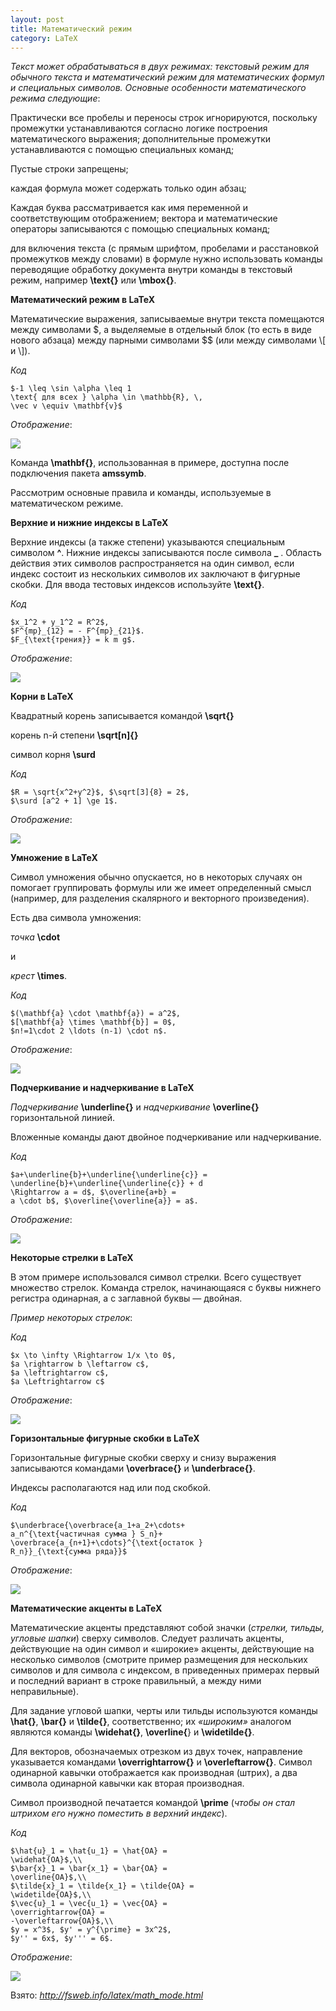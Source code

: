 ```yaml
---
layout: post
title: Математический режим
category: LaTeX
---
```


*Текст может обрабатываться в двух режимах: текстовый режим для обычного текста и математический режим для математических формул и специальных символов. Основные особенности математического режима следующие*:

Практически все пробелы и переносы строк игнорируются, поскольку промежутки устанавливаются согласно логике построения математического выражения; дополнительные промежутки устанавливаются с помощью специальных команд;

Пустые строки запрещены; 

каждая формула может содержать только один абзац;

Каждая буква рассматривается как имя переменной и соответствующим отображением; вектора и математические операторы записываются с помощью специальных команд;

 для включения текста (с прямым шрифтом, пробелами и расстановкой промежутков между словами) в формуле нужно использовать команды переводящие обработку документа внутри команды в текстовый режим, например **\text{}** или **\mbox{}**.

**Математический режим в LaTeX**

Математические выражения, записываемые внутри текста помещаются между символами $, а выделяемые в отдельный блок (то есть в виде нового абзаца) между парными символами $$ (или между символами \\[ и \\]).

*Код*	

    $-1 \leq \sin \alpha \leq 1
    \text{ для всех } \alpha \in \mathbb{R}, \,
    \vec v \equiv \mathbf{v}$

*Отображение*:

![](/image/mathematical_mode/1.latex_math_mode.png)

Команда **\mathbf{}**, использованная в примере, доступна после подключения пакета **amssymb**.

Рассмотрим основные правила и команды, используемые в математическом режиме.

**Верхние и нижние индексы в LaTeX**

Верхние индексы (а также степени) указываются специальным символом **^**. Нижние индексы записываются после символа **_** . Область действия этих символов распространяется на один символ, если индекс состоит из нескольких символов их заключают в фигурные скобки. Для ввода тестовых индексов используйте **\text{}**.

*Код*	

    $x_1^2 + y_1^2 = R^2$,
    $F^{mp}_{12} = - F^{mp}_{21}$.
    $F_{\text{трения}} = k m g$.

*Отображение*:

![](/image/mathematical_mode/2.latex_math_index.png)

**Корни в LaTeX**

Квадратный корень записывается командой **\sqrt{}** 

корень n-й степени **\sqrt[n]{}**

символ корня **\surd**

*Код*

    $R = \sqrt{x^2+y^2}$, $\sqrt[3]{8} = 2$,
    $\surd [a^2 + 1] \ge 1$.

*Отображение*:

![](/image/mathematical_mode/3.latex_math_roots.png)    


**Умножение в LaTeX**

Символ умножения обычно опускается, но в некоторых случаях он помогает группировать формулы или же имеет определенный смысл (например, для разделения скалярного и векторного произведения). 

Есть два символа умножения:

 *точка* **\cdot**
 
  и 
  
  *крест* **\times**.

*Код*	

    $(\mathbf{a} \cdot \mathbf{a}) = a^2$,
    $[\mathbf{a} \times \mathbf{b}] = 0$,
    $n!=1\cdot 2 \ldots (n-1) \cdot n$.

*Отображение*:

![](/image/mathematical_mode/4.latex_math_multiplication.png)

**Подчеркивание и надчеркивание в LaTeX**

*Подчеркивание* **\underline{}** и *надчеркивание* **\overline{}** горизонтальной линией. 

Вложенные команды дают двойное подчеркивание или надчеркивание.

*Код*

    $a+\underline{b}+\underline{\underline{c}} =
    \underline{b}+\underline{\underline{c}} + d
    \Rightarrow a = d$, $\overline{a+b} =
    a \cdot b$, $\overline{\overline{a}} = a$.

*Отображение*:

![](/image/mathematical_mode/5.latex_math_underline_overline.png)

**Некоторые стрелки в LaTeX**

В этом примере использовался символ стрелки. Всего существует множество стрелок. Команда стрелок, начинающаяся с буквы нижнего регистра одинарная, а с заглавной буквы — двойная. 

*Пример некоторых стрелок*:

*Код*

    $x \to \infty \Rightarrow 1/x \to 0$,
    $a \rightarrow b \leftarrow c$,
    $a \leftrightarrow c$,
    $a \Leftrightarrow c$

*Отображение*:

![](/image/mathematical_mode/6.latex_math_some_arrows.png)

**Горизонтальные фигурные скобки в LaTeX**

Горизонтальные фигурные скобки сверху и снизу выражения записываются командами **\overbrace{}** и **\underbrace{}**. 

Индексы располагаются над или под скобкой.

*Код*

    $\underbrace{\overbrace{a_1+a_2+\cdots+
    a_n^{\text{частичная сумма } S_n}+
    \overbrace{a_{n+1}+\cdots}^{\text{остаток }
    R_n}}_{\text{сумма ряда}}$

*Отображение*:

![](/image/mathematical_mode/7.latex_math_underbrace_overbrace.png)

**Математические акценты в LaTeX**

Математические акценты представляют собой значки (*стрелки, тильды, угловые шапки*) сверху символов. Следует различать акценты, действующие на один символ и «широкие» акценты, действующие на несколько символов (смотрите пример размещения для нескольких символов и для символа с индексом, в приведенных примерах первый и последний вариант в строке правильный, а между ними неправильные). 

Для задание угловой шапки, черты или тильды используются команды **\hat{}**, **\bar{}** и **\tilde{}**, соответственно; их *«широким»* аналогом являются команды **\widehat{}**, **\overline{**} и **\widetilde{}**. 

Для векторов, обозначаемых отрезком из двух точек, направление указывается командами **\overrightarrow{}** и **\overleftarrow{}**. Символ одинарной кавычки отображается как производная (штрих), а два символа одинарной кавычки как вторая производная.

Символ производной печатается командой **\prime** (*чтобы он стал штрихом его нужно поместить в верхний индекс*).

*Код*	

    $\hat{u}_1 = \hat{u_1} = \hat{OA} =
    \widehat{OA}$,\\
    $\bar{x}_1 = \bar{x_1} = \bar{OA} =
    \overline{OA}$,\\
    $\tilde{x}_1 = \tilde{x_1} = \tilde{OA} =
    \widetilde{OA}$,\\
    $\vec{u}_1 = \vec{u_1} = \vec{OA} =
    \overrightarrow{OA} =
    -\overleftarrow{OA}$,\\
    $y = x^3$, $y' = y^{\prime} = 3x^2$,
    $y'' = 6x$, $y''' = 6$.

*Отображение*:

![](/image/mathematical_mode/8.latex_math_accents.png)

Взято: *http://fsweb.info/latex/math_mode.html*
